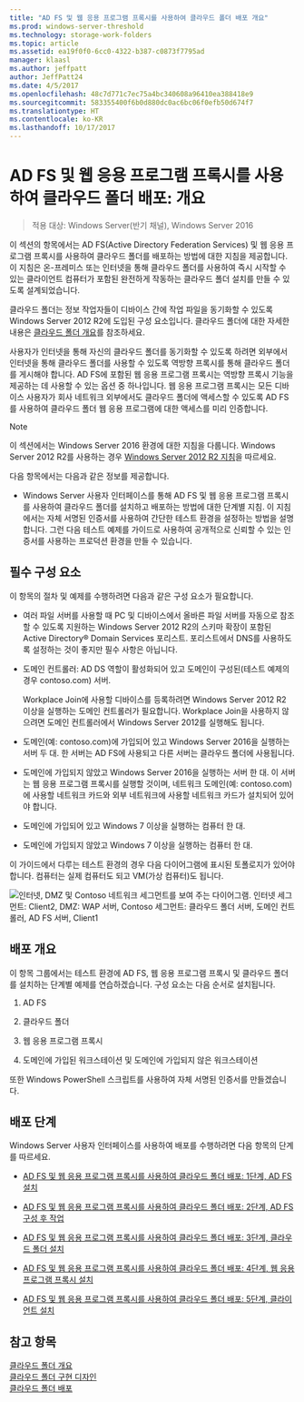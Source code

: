 ```yaml
---
title: "AD FS 및 웹 응용 프로그램 프록시를 사용하여 클라우드 폴더 배포 개요"
ms.prod: windows-server-threshold
ms.technology: storage-work-folders
ms.topic: article
ms.assetid: ea19f0f0-6cc0-4322-b387-c0873f7795ad
manager: klaasl
ms.author: jeffpatt
author: JeffPatt24
ms.date: 4/5/2017
ms.openlocfilehash: 48c7d771c7ec75a4bc340608a96410ea388418e9
ms.sourcegitcommit: 583355400f6b0d880dc0ac6bc06f0efb50d674f7
ms.translationtype: HT
ms.contentlocale: ko-KR
ms.lasthandoff: 10/17/2017
---
```

# <a name="deploy-work-folders-with-ad-fs-and-web-application-proxy-overview"></a>AD FS 및 웹 응용 프로그램 프록시를 사용하여 클라우드 폴더 배포: 개요

>적용 대상: Windows Server(반기 채널), Windows Server 2016

이 섹션의 항목에서는 AD FS(Active Directory Federation Services) 및 웹 응용 프로그램 프록시를 사용하여 클라우드 폴더를 배포하는 방법에 대한 지침을 제공합니다. 이 지침은 온-프레미스 또는 인터넷을 통해 클라우드 폴더를 사용하여 즉시 시작할 수 있는 클라이언트 컴퓨터가 포함된 완전하게 작동하는 클라우드 폴더 설치를 만들 수 있도록 설계되었습니다.  
  
클라우드 폴더는 정보 작업자들이 디바이스 간에 작업 파일을 동기화할 수 있도록 Windows Server 2012 R2에 도입된 구성 요소입니다. 클라우드 폴더에 대한 자세한 내용은 [클라우드 폴더 개요](Work-Folders-Overview.md)를 참조하세요.  
  
사용자가 인터넷을 통해 자신의 클라우드 폴더를 동기화할 수 있도록 하려면 외부에서 인터넷을 통해 클라우드 폴더를 사용할 수 있도록 역방향 프록시를 통해 클라우드 폴더를 게시해야 합니다. AD FS에 포함된 웹 응용 프로그램 프록시는 역방향 프록시 기능을 제공하는 데 사용할 수 있는 옵션 중 하나입니다. 웹 응용 프로그램 프록시는 모든 디바이스 사용자가 회사 네트워크 외부에서도 클라우드 폴더에 액세스할 수 있도록 AD FS를 사용하여 클라우드 폴더 웹 응용 프로그램에 대한 액세스를 미리 인증합니다. 

> [!NOTE]
>   이 섹션에서는 Windows Server 2016 환경에 대한 지침을 다룹니다. Windows Server 2012 R2를 사용하는 경우 [Windows Server 2012 R2 지침](https://technet.microsoft.com/library/dn747208(v=ws.11).aspx)을 따르세요.
  
다음 항목에서는 다음과 같은 정보를 제공합니다.  
  
-   Windows Server 사용자 인터페이스를 통해 AD FS 및 웹 응용 프로그램 프록시를 사용하여 클라우드 폴더를 설치하고 배포하는 방법에 대한 단계별 지침. 이 지침에서는 자체 서명된 인증서를 사용하여 간단한 테스트 환경을 설정하는 방법을 설명합니다. 그런 다음 테스트 예제를 가이드로 사용하여 공개적으로 신뢰할 수 있는 인증서를 사용하는 프로덕션 환경을 만들 수 있습니다.  
  
## <a name="prerequisites"></a>필수 구성 요소  
이 항목의 절차 및 예제를 수행하려면 다음과 같은 구성 요소가 필요합니다.  
  
-   여러 파일 서버를 사용할 때 PC 및 디바이스에서 올바른 파일 서버를 자동으로 참조할 수 있도록 지원하는 Windows Server 2012 R2의 스키마 확장이 포함된 Active Directory® Domain Services 포리스트. 포리스트에서 DNS를 사용하도록 설정하는 것이 좋지만 필수 사항은 아닙니다.  
  
-   도메인 컨트롤러: AD DS 역할이 활성화되어 있고 도메인이 구성된(테스트 예제의 경우 contoso.com) 서버.  
  
    Workplace Join에 사용할 디바이스를 등록하려면 Windows Server 2012 R2 이상을 실행하는 도메인 컨트롤러가 필요합니다. Workplace Join을 사용하지 않으려면 도메인 컨트롤러에서 Windows Server 2012를 실행해도 됩니다.  
  
-   도메인(예: contoso.com)에 가입되어 있고 Windows Server 2016을 실행하는 서버 두 대. 한 서버는 AD FS에 사용되고 다른 서버는 클라우드 폴더에 사용됩니다.  
  
-   도메인에 가입되지 않았고 Windows Server 2016을 실행하는 서버 한 대. 이 서버는 웹 응용 프로그램 프록시를 실행할 것이며, 네트워크 도메인(예: contoso.com)에 사용할 네트워크 카드와 외부 네트워크에 사용할 네트워크 카드가 설치되어 있어야 합니다.  
  
-   도메인에 가입되어 있고 Windows 7 이상을 실행하는 컴퓨터 한 대.  
  
-   도메인에 가입되지 않았고 Windows 7 이상을 실행하는 컴퓨터 한 대.  
  
이 가이드에서 다루는 테스트 환경의 경우 다음 다이어그램에 표시된 토폴로지가 있어야 합니다. 컴퓨터는 실제 컴퓨터도 되고 VM(가상 컴퓨터)도 됩니다. 
  
![인터넷, DMZ 및 Contoso 네트워크 세그먼트를 보여 주는 다이어그램. 인터넷 세그먼트: Client2, DMZ: WAP 서버, Contoso 세그먼트: 클라우드 폴더 서버, 도메인 컨트롤러, AD FS 서버, Client1](media/deploy-work-folders-adfs/WF_ADFS_WAP_Diagram.png)

## <a name="deployment-overview"></a>배포 개요  
이 항목 그룹에서는 테스트 환경에 AD FS, 웹 응용 프로그램 프록시 및 클라우드 폴더를 설치하는 단계별 예제를 연습하겠습니다. 구성 요소는 다음 순서로 설치됩니다.  
  
1.  AD FS  
  
2.  클라우드 폴더  
  
3.  웹 응용 프로그램 프록시  
  
4.  도메인에 가입된 워크스테이션 및 도메인에 가입되지 않은 워크스테이션  
  
또한 Windows PowerShell 스크립트를 사용하여 자체 서명된 인증서를 만들겠습니다.  
  
## <a name="deployment-steps"></a>배포 단계  
Windows Server 사용자 인터페이스를 사용하여 배포를 수행하려면 다음 항목의 단계를 따르세요.  
  
-   [AD FS 및 웹 응용 프로그램 프록시를 사용하여 클라우드 폴더 배포: 1단계, AD FS 설치](deploy-work-folders-adfs-step1.md)  
  
-   [AD FS 및 웹 응용 프로그램 프록시를 사용하여 클라우드 폴더 배포: 2단계, AD FS 구성 후 작업](deploy-work-folders-adfs-step2.md)  
  
-   [AD FS 및 웹 응용 프로그램 프록시를 사용하여 클라우드 폴더 배포: 3단계, 클라우드 폴더 설치](deploy-work-folders-adfs-step3.md)  
  
-   [AD FS 및 웹 응용 프로그램 프록시를 사용하여 클라우드 폴더 배포: 4단계, 웹 응용 프로그램 프록시 설치](deploy-work-folders-adfs-step4.md)  
  
-   [AD FS 및 웹 응용 프로그램 프록시를 사용하여 클라우드 폴더 배포: 5단계, 클라이언트 설치](deploy-work-folders-adfs-step5.md)  

## <a name="see-also"></a>참고 항목  
[클라우드 폴더 개요](Work-Folders-Overview.md)  
[클라우드 폴더 구현 디자인](Plan-Work-Folders.md)  
[클라우드 폴더 배포](Deploy-Work-Folders.md)  
  

